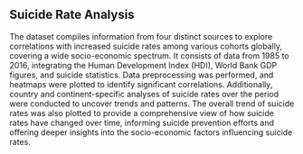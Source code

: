 ## Suicide Rate Analysis
The dataset compiles information from four distinct sources to explore correlations with increased suicide rates among various cohorts globally, covering a wide socio-economic spectrum. It consists of data from 1985 to 2016, integrating the Human Development Index (HDI), World Bank GDP figures, and suicide statistics. Data preprocessing was performed, and heatmaps were plotted to identify significant correlations. Additionally, country and continent-specific analyses of suicide rates over the period were conducted to uncover trends and patterns. The overall trend of suicide rates was also plotted to provide a comprehensive view of how suicide rates have changed over time, informing suicide prevention efforts and offering deeper insights into the socio-economic factors influencing suicide rates.
